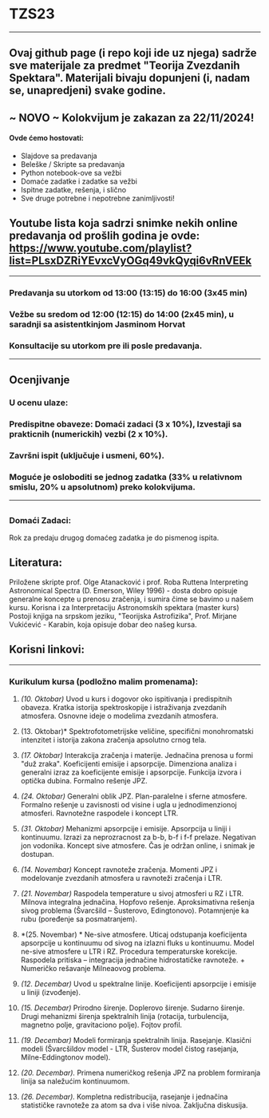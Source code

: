 # TZS23

-------------------------------------------------------------------
## Ovaj github page (i repo koji ide uz njega) sadrže sve materijale za predmet "Teorija Zvezdanih Spektara". Materijali bivaju dopunjeni (i, nadam se, unapredjeni) svake godine.
## ~ NOVO ~ Kolokvijum je zakazan za 22/11/2024!

#### Ovde ćemo hostovati:

- Slajdove sa predavanja 
- Beleške / Skripte sa predavanja
- Python notebook-ove sa vežbi 
- Domaće zadatke i zadatke sa vežbi 
- Ispitne zadatke, rešenja, i slično
- Sve druge potrebne i nepotrebne zanimljivosti!

## Youtube lista koja sadrzi snimke nekih online predavanja od prošlih godina je ovde: https://www.youtube.com/playlist?list=PLsxDZRiYEvxcVyOGq49vkQyqi6vRnVEEk

---
### Predavanja su utorkom od 13:00 (13:15) do 16:00 (3x45 min)
### Vežbe su sredom od 12:00 (12:15) do 14:00 (2x45 min), u saradnji sa asistentkinjom Jasminom Horvat
### Konsultacije su utorkom pre ili posle predavanja.
---

## Ocenjivanje
### U ocenu ulaze: 
### Predispitne obaveze: Domaći zadaci (3 x 10%), Izvestaji sa prakticnih (numerickih) vezbi (2 x 10%).
### Završni ispit (uključuje i usmeni, 60%). 
### Moguće je osloboditi se jednog zadatka (33% u relativnom smislu, 20% u apsolutnom) preko kolokvijuma. 
---
##
### Domaći Zadaci: 
Rok za predaju drugog domaćeg zadatka je do pismenog ispita. 
##
## Literatura: 
Priložene skripte prof. Olge Atanacković i prof. Roba Ruttena
Interpreting Astronomical Spectra (D. Emerson, Wiley 1996) - dosta dobro opisuje generalne koncepte u prenosu zračenja, i sumira čime se bavimo u našem kursu. Korisna i za Interpretaciju Astronomskih spektara (master kurs)
Postoji knjiga na srpskom jeziku, "Teorijska Astrofizika", Prof. Mirjane Vukićević - Karabin, koja opisuje dobar deo našeg kursa. 

## Korisni linkovi:
---

### Kurikulum kursa (podložno malim promenama): 

1) *(10. Oktobar)* Uvod u kurs i dogovor oko ispitivanja i predispitnih obaveza. Kratka istorija spektroskopije i istraživanja zvezdanih atmosfera. Osnovne ideje o modelima zvezdanih atmosfera.

2) (13. Oktobar)* Spektrofotometrijske veličine, specifični monohromatski intenzitet i istorija zakona zračenja apsolutno crnog tela.
 
3) *(17. Oktobar)* Interakcija zračenja i materije. Jednačina prenosa u formi "duž zraka". Koeficijenti emisije i apsorpcije. Dimenziona analiza i generalni izraz za koeficijente emisije i apsorpcije. Funkcija izvora i optička dubina. Formalno rešenje JPZ.

4) *(24. Oktobar)* Generalni oblik JPZ. Plan-paralelne i sferne atmosfere. Formalno rešenje u zavisnosti od visine i ugla u jednodimenzionoj atmosferi. Ravnotežne raspodele i koncept LTR. 

5) *(31. Oktobar)*  Mehanizmi apsorpcije i emisije. Apsorpcija u liniji i kontinuumu. Izrazi za neprozracnost za b-b, b-f i f-f prelaze. Negativan jon vodonika. Koncept sive atmosfere. Čas je održan online, i snimak je dostupan.

6) *(14. Novembar)* Koncept ravnoteže zračenja. Momenti JPZ i modelovanje zvezdanih atmosfera u ravnoteži zračenja i LTR.

7)  *(21. Novembar)* Raspodela temperature u sivoj atmosferi u RZ i LTR. Milnova integralna jednačina. Hopfovo rešenje. Aproksimativna rešenja sivog problema (Švarcšild – Šusterovo, Edingtonovo). Potamnjenje ka rubu (poređenje sa posmatranjem). 

8) *(25. Novembar) * Ne-sive atmosfere. Uticaj odstupanja koeficijenta apsorpcije u kontinuumu od sivog na izlazni fluks u kontinuumu.  Model ne-sive atmosfere u LTR i RZ. Procedura temperaturske korekcije. Raspodela pritiska – integracija jednačine hidrostatičke ravnoteže.  + Numeričko rešavanje Milneaovog problema. 

9)  *(12. Decembar)* Uvod u spektralne linije. Koeficijenti apsorpcije i emisije u liniji (izvođenje).

10) *(15. Decembar)* Prirodno širenje. Doplerovo širenje. Sudarno širenje. Drugi mehanizmi širenja spektralnih linija (rotacija, turbulencija, magnetno polje, gravitaciono polje). Fojtov profil. 

11) *(19. Decembar)* Modeli formiranja spektralnih linija. Rasejanje. Klasični modeli (Švarcšildov model - LTR, Šusterov model čistog rasejanja, Milne-Eddingtonov model).

13) *(20. Decembar).* Primena numeričkog rešenja JPZ na problem formiranja linija sa naležućim kontinuumom. 

14)  *(26. Decembar).* Kompletna redistribucija, rasejanje i jednačina statističke ravnoteže za atom sa dva i više nivoa. Zaključna diskusija. 

